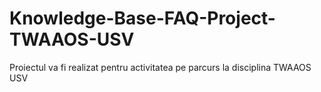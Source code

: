 # Knowledge-Base-FAQ-Project-TWAAOS-USV
Proiectul va fi realizat pentru activitatea pe parcurs la disciplina TWAAOS USV
